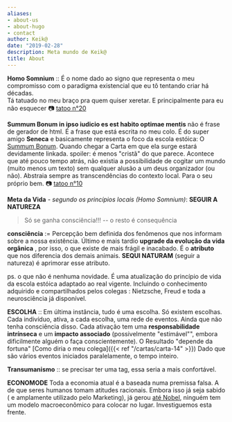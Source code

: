 ```yaml
---
aliases:
- about-us
- about-hugo
- contact
author: Keik@
date: "2019-02-28"
description: Meta mundo de Keik@
title: About
---
```


**Homo Somnium** :: É o nome dado ao signo que representa o meu compromisso com o paradigma existencial que eu tô tentando criar há décadas.   
Tá tatuado no meu braço pra quem quiser xeretar. E principalmente para eu não esquecer :camera: [tatoo n°20](https://www.instagram.com/p/BueNwftlY6L/)

**Summum Bonum in ipso iudicio es est habito optimae mentis** não é frase de gerador de html. É a frase que está escrita no meu colo. É do super amigo **Seneca** e basicamente representa o foco da escola estóica: O [Summum Bonum](https://en.wikipedia.org/wiki/Summum_bonum). 
Quando chegar a Carta em que ela surge estará devidamente linkada. spoiler: é menos "cristã" do que parece. Acontece que até pouco tempo atrás, não existia a possibilidade de cogitar um mundo (muito menos um texto) sem qualquer alusão a um deus organizador (ou não). Abstraia sempre as transcendências do contexto local. Para o seu próprio bem. :camera: [tatoo n°10](https://www.instagram.com/p/Y1dq-SFlOa/)

**Meta da Vida** *- segundo os princípios locais (Homo Somnium)*: **SEGUIR A NATUREZA**
>Só se ganha consciência!!! -- o resto é consequência

**consciência** := Percepção bem definida dos fenômenos que nos informam sobre a nossa existência.
Último e mais tardio **upgrade da evolução da vida orgânica** , por isso, o que existe de mais frágil e inacabado.
É o **atributo** que nos diferencia dos demais animais.
**SEQUI NATURAM** (seguir a natureza) é aprimorar esse atributo.

ps. o que não é nenhuma novidade. É uma atualização do princípio de vida da escola estóica adaptado ao real vigente. Incluindo o conhecimento adquirido e compartilhados pelos colegas : Nietzsche, Freud e toda a neurosciência já disponível.


**ESCOLHA** :: Em última instância, tudo é uma escolha. Só existem escolhas. 
Cada indivíduo, ativa, a cada escolha, uma rede de eventos. Ainda que não tenha consciência disso. Cada ativação tem uma **responsabilidade intrínseca** e um **impacto associado** (possivelmente "estimável"", embora dificilmente alguém o faça conscientemente). O Resultado "depende da fortuna" [Como diria o meu colega]({{< ref "/cartas/carta-14" >}}) Dado que são vários eventos iniciados paralelamente, o tempo inteiro.


**Transumanismo** :: se precisar ter uma tag, essa seria a mais confortável.

**ECONOMODE** Toda a economia atual é a baseada numa premissa falsa. A de que seres humanos tomam atitudes racionais. Embora isso já seja sabido ( e amplamente utilizado pelo Marketing), já gerou [até Nobel](https://www.nobelprize.org/prizes/economic-sciences/2017/thaler/facts/), ninguém tem um modelo macroeconômico para colocar no lugar. Investiguemos esta frente.
